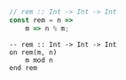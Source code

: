 ```javascript
// rem :: Int -> Int -> Int
const rem = n =>
    m => n % m;
```


```applescript
-- rem :: Int -> Int -> Int
on rem(m, n)
    m mod n
end rem
```